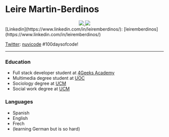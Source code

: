 # Leire Martin-Berdinos


<div align="center"> 
  <a href="mailto:leire.martinb@gmail.com">
    <img src="https://img.shields.io/badge/Gmail-333333?style=for-the-badge&logo=gmail&logoColor=red" />
  </a>
  <a href="[https://linkedin.com/in/nicoeugui](https://www.linkedin.com/in/leiremberdinos)" target="_blank">
    <img src="https://img.shields.io/badge/LinkedIn-0077B5?style=for-the-badge&logo=linkedin&logoColor=white" target="_blank" />
  </a>
</div>
[Linkedin](https://www.linkedin.com/in/leiremberdinos/): [leiremberdinos](https://www.linkedin.com/in/leiremberdinos/)

[Twitter](https://twitter.com/nuvicode): [nuvicode](https://twitter.com/nuvicode) #100daysofcode!

__________________________________________________________________________________________

### Education
- Full stack developer student at [4Geeks Academy](https://4geeksacademy.com/)
- Multimedia degree student at [UOC](https://www.uoc.edu/portal/es/index.html)
- Sociology degree at [UCM](https://www.ucm.es/estudios/grado-sociologia)
- Social work degree at [UCM](https://trabajosocial.ucm.es/)

### Languages

- Spanish
- English
- Frech
- (learning German but is so hard)
